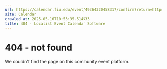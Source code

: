 ```yaml
---
url: https://calendar.fiu.edu/event/49364320458317/confirm?return=https%3A%2F%2Fcalendar.fiu.edu%2Fevent%2Ffiu-chapman-graduate-school-of-business-open-house-6918
site: Calendar
crawled_at: 2025-05-16T10:53:35.514533
title: 404 - Localist Event Calendar Software
---
```


# 404 - not found
We couldn't find the page on this community event platform.
